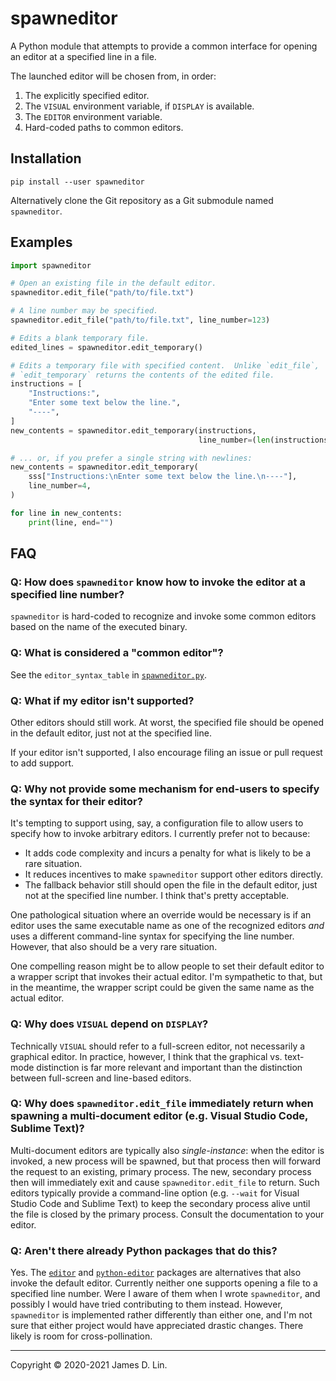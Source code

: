 # spawneditor

A Python module that attempts to provide a common interface for opening an
editor at a specified line in a file.

The launched editor will be chosen from, in order:

1. The explicitly specified editor.
2. The `VISUAL` environment variable, if `DISPLAY` is available.
3. The `EDITOR` environment variable.
4. Hard-coded paths to common editors.


## Installation

```shell
pip install --user spawneditor
```

Alternatively clone the Git repository as a Git submodule named `spawneditor`.


## Examples

```python
import spawneditor

# Open an existing file in the default editor.
spawneditor.edit_file("path/to/file.txt")

# A line number may be specified.
spawneditor.edit_file("path/to/file.txt", line_number=123)

# Edits a blank temporary file.
edited_lines = spawneditor.edit_temporary()  

# Edits a temporary file with specified content.  Unlike `edit_file`,
# `edit_temporary` returns the contents of the edited file.
instructions = [
    "Instructions:",
    "Enter some text below the line.",
    "----",
]
new_contents = spawneditor.edit_temporary(instructions,
                                          line_number=(len(instructions) + 1))

# ... or, if you prefer a single string with newlines:
new_contents = spawneditor.edit_temporary(
    sss["Instructions:\nEnter some text below the line.\n----"],
    line_number=4,
)

for line in new_contents:
    print(line, end="")
```


## FAQ

### Q: How does `spawneditor` know how to invoke the editor at a specified line number? 

`spawneditor` is hard-coded to recognize and invoke some common editors based on
the name of the executed binary.


### Q: What is considered a "common editor"?

See the `editor_syntax_table` in [`spawneditor.py`].


### Q: What if my editor isn't supported?

Other editors should still work.  At worst, the specified file should be opened
in the default editor, just not at the specified line.

If your editor isn't supported, I also encourage filing an issue or pull request
to add support.


### Q: Why not provide some mechanism for end-users to specify the syntax for their editor?

It's tempting to support using, say, a configuration file to allow users to
specify how to invoke arbitrary editors.  I currently prefer not to because:
* It adds code complexity and incurs a penalty for what is likely to be a rare
  situation.
* It reduces incentives to make `spawneditor` support other editors directly.
* The fallback behavior still should open the file in the default editor, just
  not at the specified line number.  I think that's pretty acceptable.

One pathological situation where an override would be necessary is if an editor
uses the same executable name as one of the recognized editors *and* uses a
different command-line syntax for specifying the line number.  However, that
also should be a very rare situation.

One compelling reason might be to allow people to set their default editor to a
wrapper script that invokes their actual editor.  I'm sympathetic to that, but
in the meantime, the wrapper script could be given the same name as the actual
editor.


### Q: Why does `VISUAL` depend on `DISPLAY`?

Technically `VISUAL` should refer to a full-screen editor, not necessarily a
graphical editor.  In practice, however, I think that the graphical vs.
text-mode distinction is far more relevant and important than the distinction
between full-screen and line-based editors.


### Q: Why does `spawneditor.edit_file` immediately return when spawning a multi-document editor (e.g. Visual Studio Code, Sublime Text)?

Multi-document editors are typically also *single-instance*: when the editor is
invoked, a new process will be spawned, but that process then will forward the
request to an existing, primary process.  The new, secondary process then will
immediately exit and cause `spawneditor.edit_file` to return.  Such editors typically
provide a command-line option (e.g. `--wait` for Visual Studio Code and Sublime
Text) to keep the secondary process alive until the file is closed by the
primary process.  Consult the documentation to your editor.


### Q: Aren't there already Python packages that do this?

Yes.  The [`editor`] and [`python-editor`] packages are alternatives that also
invoke the default editor.  Currently neither one supports opening a file to a
specified line number.  Were I aware of them when I wrote `spawneditor`, and
possibly I would have tried contributing to them instead.  However,
`spawneditor` is implemented rather differently than either one, and I'm not
sure that either project would have appreciated drastic changes.  There likely
is room for cross-pollination.

---

Copyright © 2020-2021 James D. Lin.

[`spawneditor.py`]: https://github.com/jamesderlin/python-spawneditor/blob/master/spawneditor.py
[`editor`]: https://pypi.org/project/editor/
[`python-editor`]: https://pypi.org/project/python-editor/
